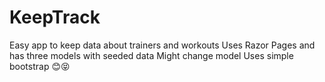# KeepTrack

Easy app to keep data about trainers and workouts
Uses Razor Pages and has three models with seeded data
Might change model 
Uses simple bootstrap 😊😝
